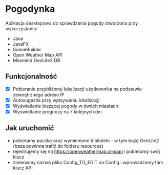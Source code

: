 # Pogodynka
Aplikacja desktopowa do sprawdzania pogody stworzona przy wykorzystaniu:
- Java
- JavaFX
- SceneBuilder
- Open Weather Map API
- Maxmind GeoLite2 DB

## Funkcjonalność
- [x] Pobieranie przybliżonej lokalizacji użytkownika na podstawie zewnętrznego adresu IP
- [x] Autosugestia przy wpisywaniu lokalizacji
- [x] Wyświetlanie bieżącej pogody w dwóch miastach
- [x] Wyświetlanie prognozy na 7 kolejnych dni 

## Jak uruchomić
- pobieramy paczkę oraz wymienione biblioteki - w tym bazę GeoLite2 (baza powinna trafić do folderu resources)
- rejestrujemy się na https://openweathermap.org/api i pobieramy swój klucz
- zmieniamy nazwę pliku Config_TO_EDIT na Config i wprowadzamy tam klucz API